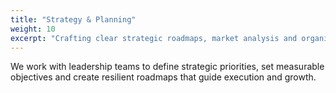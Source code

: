 ```yaml
---
title: "Strategy & Planning"
weight: 10
excerpt: "Crafting clear strategic roadmaps, market analysis and organisational strategy."
---
```

We work with leadership teams to define strategic priorities, set measurable objectives and create resilient roadmaps that guide execution and growth.
